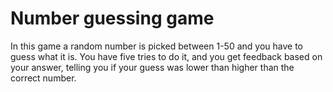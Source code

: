 # Number guessing game

<p>
In this game a random number is picked between 1-50 and you have to guess what it is. 
You have five tries to do it, and you get feedback based on your answer, telling you if your guess was lower than higher than the correct number.
</p>

